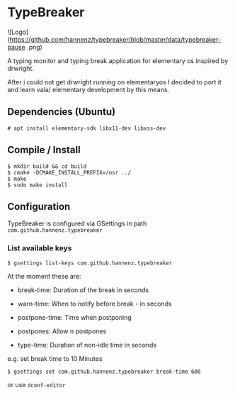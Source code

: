 # TypeBreaker

![Logo](https://github.com/hannenz/typebreaker/blob/master/data/typebreaker-pause .png)

A typing monitor and typing break application for elementary os inspired by drwright.

After i could not get drwright running on elementaryos I decided to port it and learn vala/ elementary development by this means.

## Dependencies (Ubuntu)

```
# apt install elementary-sdk libx11-dev libxss-dev
```

## Compile / Install

```
$ mkdir build && cd build
$ cmake -DCMAKE_INSTALL_PREFIX=/usr ../
$ make
$ sudo make install
```

## Configuration

TypeBreaker is configured via GSettings in path `com.github.hannenz.typebreaker`

### List available keys

```
$ gsettings list-keys com.github.hannenz.typebreaker
```

At the moment these are:

- break-time: Duration of the break in seconds

- warn-time: When to notify before break - in seconds

- postpone-time: Time when postponing

- postpones: Allow n postpones

- type-time: Duration of non-idle time in seconds

e.g. set break time to 10 Minutes

```
$ gsettings set com.github.hannenz.typebreaker break-time 600
```

or use `dconf-editor`

